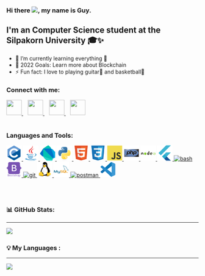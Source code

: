 ### Hi there <img src="https://raw.githubusercontent.com/MartinHeinz/MartinHeinz/master/wave.gif" width="30px">, my name is Guy.

## I'm an Computer Science student at the Silpakorn University 🎓✨

- 🌱 I’m currently learning everything 🤣
- 🥅 2022 Goals: Learn more about Blockchain 
- ⚡ Fun fact: I love to playing guitar🎸 and basketball🏀

### Connect with me:

<a href = "https://www.youtube.com/channel/UC5_dGhYhFUxiQYTE7kno9cA" target="blank">
  <img src="https://img.icons8.com/doodle/48/000000/youtube-play--v2.png" height='40' width="40"/>
</a>
&nbsp;&nbsp;
<a href = "https://www.facebook.com/profile.php?id=100003090333782" target="blank">
  <img src="https://img.icons8.com/doodle/48/000000/facebook-new.png" height='40' width="40"/>
</a>
&nbsp;&nbsp;
<a href = "mailto:a.tubtimsan@gmail.com" target="blank">
  <img src="https://img.icons8.com/doodle/48/000000/apple-mail.png" height='40' width="40"/>
</a>
&nbsp;&nbsp;
<a href = "https://www.linkedin.com/in/anupap-tubtimsan-2a51aa228/" target="blank">
  <img src="https://img.icons8.com/doodle/48/000000/linkedin-circled.png" height='40' width="40"/>
</a>
<br />
<br />

### Languages and Tools:

<a href="https://www.cprogramming.com/" target="_blank"> <img src="https://raw.githubusercontent.com/devicons/devicon/master/icons/c/c-original.svg" alt="c" width="40" height="40"/> </a>
  <a href="https://www.java.com" target="_blank"> <img src="https://raw.githubusercontent.com/devicons/devicon/master/icons/java/java-original.svg" alt="java" width="40" height="40"/> </a>
  <a href="https://dart.dev" target="_blank"> <img src="https://github.com/devicons/devicon/blob/master/icons/dart/dart-original.svg" alt="dart" width="40" height="40"/> </a>
  <a href="https://www.python.org" target="_blank"> <img src="https://raw.githubusercontent.com/devicons/devicon/master/icons/python/python-original.svg" alt="python" width="40" height="40"/> </a> 
  <a href="https://www.w3.org/html/" target="_blank"> <img src="https://github.com/devicons/devicon/blob/master/icons/html5/html5-original.svg" alt="html5" width="40" height="40"/> </a>
  <a href="https://www.w3schools.com/css/" target="_blank"> <img src="https://github.com/devicons/devicon/blob/master/icons/css3/css3-original.svg" alt="CSS3" width="40" height="40"/> </a>
  <a href="https://developer.mozilla.org/en-US/docs/Web/JavaScript" target="_blank"> <img src="https://raw.githubusercontent.com/devicons/devicon/master/icons/javascript/javascript-original.svg" alt="javascript" width="40" height="40"/> </a>
  <a href="https://www.php.net" target="_blank"> <img src="https://github.com/devicons/devicon/blob/master/icons/php/php-original.svg" alt="php" width="40" height="40"/> </a>
  <a href="https://nodejs.org" target="_blank"> <img src="https://raw.githubusercontent.com/devicons/devicon/master/icons/nodejs/nodejs-original-wordmark.svg" alt="nodejs" width="40" height="40"/> </a> 
  <a href="https://flutter.dev" target="_blank"> <img src="https://github.com/devicons/devicon/blob/master/icons/flutter/flutter-original.svg" alt="flutter" width="40" height="40"/> </a>
  <a href="https://www.gnu.org/software/bash/" target="_blank"> <img src="https://www.vectorlogo.zone/logos/gnu_bash/gnu_bash-icon.svg" alt="bash" width="40" height="40"/> </a>
  <a href="https://getbootstrap.com" target="_blank"> <img src="https://raw.githubusercontent.com/devicons/devicon/master/icons/bootstrap/bootstrap-plain-wordmark.svg" alt="bootstrap" width="40" height="40"/> </a>
  <a href="https://git-scm.com/" target="_blank"> <img src="https://www.vectorlogo.zone/logos/git-scm/git-scm-icon.svg" alt="git" width="40" height="40"/> </a> 
  <a href="https://www.linux.org/" target="_blank"> <img src="https://raw.githubusercontent.com/devicons/devicon/master/icons/linux/linux-original.svg" alt="linux" width="40" height="40"/> </a>
  <a href="https://www.mysql.com/" target="_blank"> <img src="https://raw.githubusercontent.com/devicons/devicon/master/icons/mysql/mysql-original-wordmark.svg" alt="mysql" width="40" height="40"/> </a> 
  <a href="https://postman.com" target="_blank"> <img src="https://www.vectorlogo.zone/logos/getpostman/getpostman-icon.svg" alt="postman" width="40" height="40"/> </a> 
  <a href="https://code.visualstudio.com" target="_blank"> <img src="https://github.com/devicons/devicon/blob/master/icons/vscode/vscode-original.svg" alt="vscode" width="40" height="40"/> </a>

<br />
<br />

### 📊 GitHub Stats:
---
<div>
  <img src="https://github-readme-stats.vercel.app/api?username=anupap8958&show_icons=true&theme=tokyonight"/>
</div>

### 💡 My Languages :
---
</div>
  <img src="https://github-readme-stats.vercel.app/api/top-langs/?username=anupap8958&layout=compact&theme=tokyonight"/>
</div>
<!-- 
### 🏆 GitHub Profile Trophy:
---
[![trophy](https://github-profile-trophy.vercel.app/?username=anupap8958&theme=tokyonight&column=8&margin-w=15&margin-h=15)](https://github.com/ryo-ma/github-profile-trophy)
 -->
